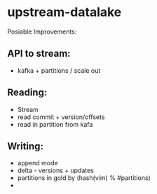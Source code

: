 # upstream-datalake

Posiable Improvements:
## API to stream:
  - kafka + partitions / scale out
## Reading:
  - Stream
  - read commit + version/offsets
  - read in partition from kafa
## Writing:
  - append mode
  - delta - versions + updates
  - partitions in gold by (hash(vim) % #partitions)
  - 


